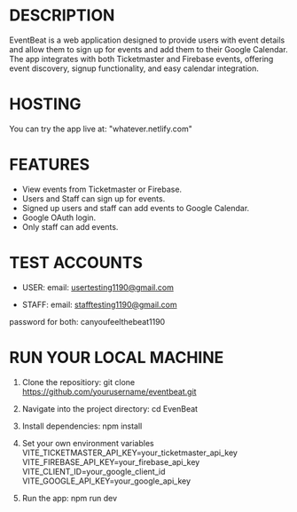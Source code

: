 # DESCRIPTION

EventBeat is a web application designed to provide users with event details and allow them to sign up for events and add them to their Google Calendar. The app integrates with both Ticketmaster and Firebase events, offering event discovery, signup functionality, and easy calendar integration.

# HOSTING
You can try the app live at:
"whatever.netlify.com"

# FEATURES
- View events from Ticketmaster or Firebase.
- Users and Staff can sign up for events.
- Signed up users and staff can add events to Google Calendar.
- Google OAuth login.
- Only staff can add events.

# TEST ACCOUNTS
- USER:
email: usertesting1190@gmail.com

- STAFF:
email: stafftesting1190@gmail.com

password for both: canyoufeelthebeat1190

# RUN YOUR LOCAL MACHINE
1) Clone the repositiory:
git clone https://github.com/yourusername/eventbeat.git

2) Navigate into the project directory:
cd EvenBeat

3) Install dependencies:
npm install

4) Set your own environment variables
VITE_TICKETMASTER_API_KEY=your_ticketmaster_api_key
VITE_FIREBASE_API_KEY=your_firebase_api_key
VITE_CLIENT_ID=your_google_client_id
VITE_GOOGLE_API_KEY=your_google_api_key

5) Run the app:
npm run dev